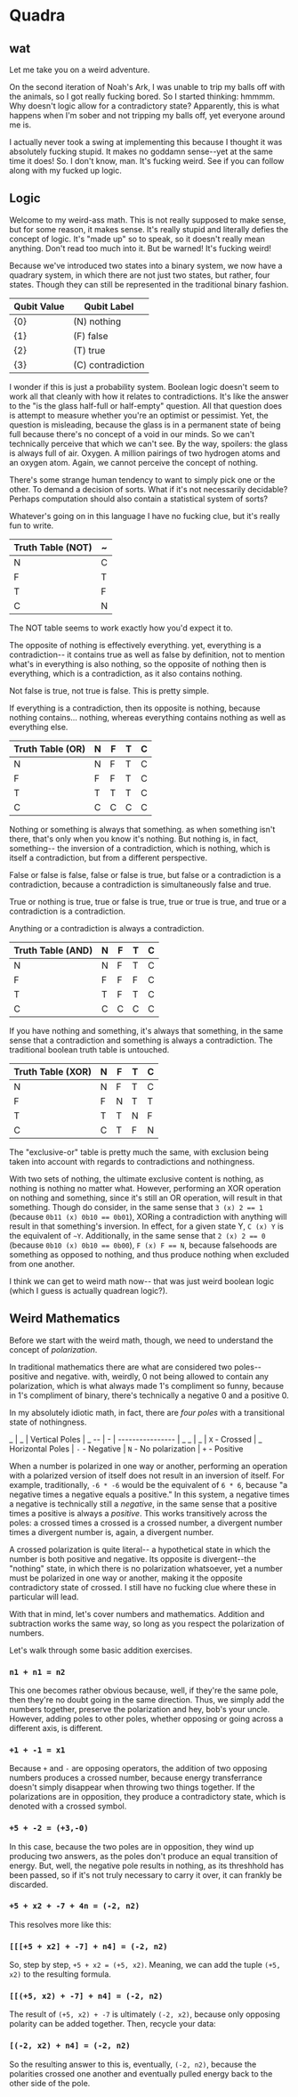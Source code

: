 # Quadra
## wat

Let me take you on a weird adventure.

On the second iteration of Noah's Ark, I was unable to trip my balls off with the animals, so I got really fucking bored. So I started thinking: hmmmm. Why doesn't logic allow for a contradictory state? Apparently, this is what happens when I'm sober and not tripping my balls off, yet everyone around me is.

I actually never took a swing at implementing this because I thought it was absolutely fucking stupid. It makes no goddamn sense--yet at the same time it does! So. I don't know, man. It's fucking weird. See if you can follow along with my fucked up logic.

## Logic

Welcome to my weird-ass math. This is not really supposed to make sense, but for some reason, it makes sense. It's really stupid and literally defies the concept of logic. It's "made up" so to speak, so it doesn't really mean anything. Don't read too much into it. But be warned! It's fucking weird!

Because we've introduced two states into a binary system, we now have a quadrary system, in which there are not just two states, but rather, four states. Though they can still be represented in the traditional binary fashion.

Qubit Value | Qubit Label
----------- | -----------
{0} | (N) nothing
{1} | (F) false
{2} | (T) true
{3} | (C) contradiction

I wonder if this is just a probability system. Boolean logic doesn't seem to work all that cleanly with how it relates to contradictions. It's like the answer to the "is the glass half-full or half-empty" question. All that question does is attempt to measure whether you're an optimist or pessimist. Yet, the question is misleading, because the glass is in a permanent state of being full because there's no concept of a void in our minds. So we can't technically perceive that which we can't see. By the way, spoilers: the glass is always full of air. Oxygen. A million pairings of two hydrogen atoms and an oxygen atom. Again, we cannot perceive the concept of nothing.

There's some strange human tendency to want to simply pick one or the other. To demand a decision of sorts. What if it's not necessarily decidable? Perhaps computation should also contain a statistical system of sorts?

Whatever's going on in this language I have no fucking clue, but it's really fun to write.

Truth Table (NOT) | ~
----------------- | ---
N | C
F | T
T | F
C | N

The NOT table seems to work exactly how you'd expect it to.

The opposite of nothing is effectively everything. yet, everything is a contradiction-- it contains true as well as false by definition, not to mention what's in everything is also nothing, so the opposite of nothing then is everything, which is a contradiction, as it also contains nothing.

Not false is true, not true is false. This is pretty simple.

If everything is a contradiction, then its opposite is nothing, because nothing contains... nothing, whereas everything contains nothing as well as everything else.

Truth Table (OR) | N | F | T | C
---------------- | - | - | - | ---
N | N | F | T | C
F | F | F | T | C
T | T | T | T | C
C | C | C | C | C

Nothing or something is always that something. as when something isn't there, that's only when you know it's nothing. But nothing is, in fact, something-- the inversion of a contradiction, which is nothing, which is itself a contradiction, but from a different perspective.

False or false is false, false or false is true, but false or a contradiction is a contradiction, because a contradiction is simultaneously false and true.

True or nothing is true, true or false is true, true or true is true, and true or a contradiction is a contradiction.

Anything or a contradiction is always a contradiction.

Truth Table (AND) | N | F | T | C
----------------- | - | - | - | ---
N | N | F | T | C
F | F | F | F | C
T | T | F | T | C
C | C | C | C | C

If you have nothing and something, it's always that something, in the same sense that a contradiction and something is always a contradiction. The traditional boolean truth table is untouched.

Truth Table (XOR) | N | F | T | C
----------------- | - | - | - | ---
N | N | F | T | C
F | F | N | T | T
T | T | T | N | F
C | C | T | F | N

The "exclusive-or" table is pretty much the same, with exclusion being taken into account with regards to
contradictions and nothingness.

With two sets of nothing, the ultimate exclusive content is nothing, as nothing is nothing no matter what. However, performing an XOR operation on nothing and something, since it's still an OR operation, will result in that something. Though do consider, in the same sense that `3 (x) 2 == 1` (because `0b11 (x) 0b10 == 0b01`), XORing a contradiction with anything will result in that something's inversion. In effect, for a given state Y, `C (x) Y` is the equivalent of `~Y`. Additionally, in the same sense that `2 (x) 2 == 0` (because `0b10 (x) 0b10 == 0b00`), `F (x) F == N`, because falsehoods are something as opposed to nothing, and thus produce nothing when excluded from one another.

I think we can get to weird math now-- that was just weird boolean logic (which I guess is actually quadrean logic?).

## Weird Mathematics

Before we start with the weird math, though, we need to understand the concept of *polarization*.

In traditional mathematics there are what are considered two poles-- positive and negative. with, weirdly, 0 not being allowed to contain any polarization, which is what always made 1's compliment so funny, because in 1's compliment of binary, there's technically a negative 0 and a positive 0.

In my absolutely idiotic math, in fact, there are *four poles* with a transitional state of nothingness.

 _ | _ | Vertical Poles | _ 
-- | - | ---------------- | _ 
 _ | _ | `X` - Crossed | _
Horizontal Poles | `-` - Negative | `N` - No polarization | `+` - Positive

When a number is polarized in one way or another, performing an operation with a polarized version of itself does not result in an inversion of itself. For example, traditionally, `-6 * -6` would be the equivalent of `6 * 6`, because "a negative times a negative equals a positive." In this system, a negative times a negative is technically still a *negative*, in the same sense that a positive times a positive is always a *positive*. This works transitively across the poles: a crossed times a crossed is a crossed number, a divergent number times a divergent number is, again, a divergent number.

A crossed polarization is quite literal-- a hypothetical state in which the number is both positive and negative. Its opposite is divergent--the "nothing" state, in which there is no polarization whatsoever, yet a number must be polarized in one way or another, making it the opposite contradictory state of crossed. I still have no fucking clue where these in particular will lead.

With that in mind, let's cover numbers and mathematics. Addition and subtraction works the same way, so long as
you respect the polarization of numbers.

Let's walk through some basic addition exercises.

### `n1 + n1 = n2`

This one becomes rather obvious because, well, if they're the same pole, then they're no doubt going in the same direction. Thus, we simply add the numbers together, preserve the polarization and hey, bob's your uncle. However, adding poles to other poles, whether opposing or going across a different axis, is different.

### `+1 + -1 = x1`

Because `+` and `-` are opposing operators, the addition of two opposing numbers produces a crossed number, because energy transferrance doesn't simply disappear when throwing two things together. If the polarizations are in opposition, they produce a contradictory state, which is denoted with a crossed symbol.

### `+5 + -2 = (+3,-0)`

In this case, because the two poles are in opposition, they wind up producing two answers, as the poles don't produce an equal transition of energy. But, well, the negative pole results in nothing, as its threshhold has been passed, so if it's not truly necessary to carry it over, it can frankly be discarded.

### `+5 + x2 + -7 + 4n = (-2, n2)`

This resolves more like this:

### `[[[+5 + x2] + -7] + n4] = (-2, n2)`

So, step by step, `+5 + x2 = (+5, x2)`. Meaning, we can add the tuple `(+5, x2)` to the resulting formula.

### `[[(+5, x2) + -7] + n4] = (-2, n2)`

The result of `(+5, x2) + -7` is ultimately `(-2, x2)`, because only opposing polarity can be added together. Then, recycle your data:

### `[(-2, x2) + n4] = (-2, n2)`

So the resulting answer to this is, eventually, `(-2, n2)`, because the polarities crossed one another and eventually pulled energy back to the other side of the pole.